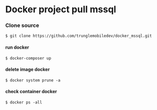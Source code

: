 # Docker project pull mssql

### Clone source
```
$ git clone https://github.com/trunglemobiledev/docker_mssql.git
```
#### run docker
```
$ docker-composer up
```

#### delete image docker
```
$ docker system prune -a
```

#### check container docker
```
$ docker ps -all
```